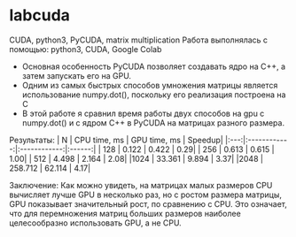 # labcuda
CUDA, python3, PyCUDA, matrix multiplication
Работа выполнялась с помощью: python3, CUDA, Google Colab
- Основная особенность PyCUDA позволяет создавать ядро на C++, а затем запускать его на GPU.
- Одним из самых быстрых способов умножения матрицы является использование numpy.dot(), поскольку его реализация построена на C
- В этой работе я сравнил время работы двух способов на gpu с numpy.dot() и с ядром C++ в PyCUDA на матрицах разного размера.

Результаты:
  |  N  | CPU time, ms | GPU time, ms | Speedup|
  |:---:|:------------:|:------------:|:------:|
  | 128 |        0.122 |        0.422 |    0.29|
  | 256 |        0.613 |        0.615 |    1.00|
  | 512 |        4.498 |        2.164 |    2.08|
  |1024 |       33.361 |        9.894 |    3.37|
  |2048 |      258.712 |       62.114 |    4.17|

Заключение:
  Как можно увидеть, на матрицах малых размеров CPU вычисляет лучше GPU в несколько раз, но с ростом размера матрицы, GPU показывает значительный рост, по сравнению с CPU. Это означает, что для перемножения матриц больших размеров наиболее целесообразно использовать GPU, а не CPU.
